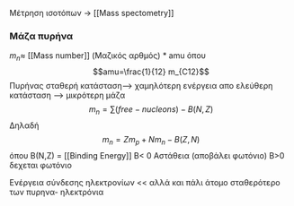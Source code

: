 

Μέτρηση ισοτόπων -> [[Mass spectometry]]

### Μάζα πυρήνα
$m_n \approx$ [[Mass number]] (Μαζικός αρθμός) * amu
όπου $$amu=\frac{1}{12} m_{C12}$$
Πυρήνας σταθερή κατάσταση--> χαμηλότερη ενέργεια απο ελεύθερη κατάσταση --> μικρότερη μάζα
$$m_n=\sum (free-nucleons) - B(N,Z)$$
Δηλαδή $$m_n= Zm_p+Nm_n-B(Z,N)$$
όπου Β(Ν,Ζ) = [[Binding Energy]]
Β< 0 Αστάθεια (αποβάλει φωτόνιο)
Β>0 δεχεται φωτόνιο

Ενέργεια σύνδεσης ηλεκτρονίων << 
αλλά και πάλι άτομο σταθερότερο  των πυρηνα- ηλεκτρόνια